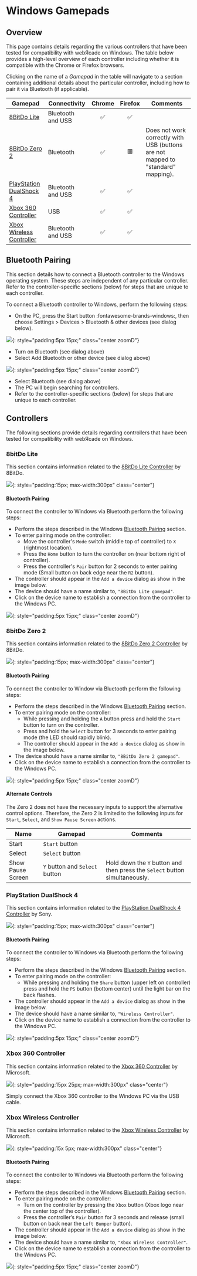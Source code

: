 # Windows Gamepads

## Overview

This page contains details regarding the various controllers that have been tested for compatibility with webЯcade on Windows. The table below provides a high-level overview of each controller including whether it is compatible with the Chrome or Firefox browsers.

Clicking on the name of a *Gamepad* in the table will navigate to a section containing additional details about the particular controller, including how to pair it via Bluetooth (if applicable).

| __Gamepad__ | __Connectivity__ | __Chrome__ | __Firefox__ | Comments |
| --- | --- | :----: | :----: | --- |
| [8BitDo Lite](#8bitdo-lite) | Bluetooth and USB |  :white_check_mark: | :white_check_mark: | |
| [8BitDo Zero 2](#8bitdo-zero-2) | Bluetooth |  :white_check_mark: | :red_square: | Does not work correctly with USB (buttons are not mapped to "standard" mapping). |
| [PlayStation DualShock 4](#playstation-dualshock-4) | Bluetooth and USB |  :white_check_mark: | :white_check_mark:  |   |
| [Xbox 360 Controller](#xbox-360-controller) | USB |:white_check_mark: | :white_check_mark: |  |
| [Xbox Wireless Controller](#xbox-wireless-controller) | Bluetooth and USB |:white_check_mark: | :white_check_mark:  |  |

## Bluetooth Pairing
 
This section details how to connect a Bluetooth controller to the Windows operating system. These steps are independent of any particular controller. Refer to the controller-specific sections (below) for steps that are unique to each controller. 

To connect a Bluetooth controller to Windows, perform the following steps:

* On the PC, press the Start button :fontawesome-brands-windows:, then choose Settings > Devices > Bluetooth & other devices (see dialog below).

![](../../assets/images/platforms/windows/bluetooth-dialog.png){: style="padding:5px 15px;" class="center zoomD"}

* Turn on Bluetooth (see dialog above)
* Select Add Bluetooth or other device (see dialog above)

![](../../assets/images/platforms/windows/adddevice-dialog.png){: style="padding:5px 15px;" class="center zoomD"}

* Select Bluetooth (see dialog above) 
* The PC will begin searching for controllers.
* Refer to the controller-specific sections (below) for steps that are unique to each controller.

## Controllers

The following sections provide details regarding controllers that have been tested for compatibility with webЯcade on Windows. 

### 8bitDo Lite

This section contains information related to the [8BitDo Lite Controller](https://www.8bitdo.com/lite/) by 8BitDo.

![](../../assets/images/controllers/lite.png){: style="padding:15px; max-width:300px" class="center"}

#### Bluetooth Pairing

To connect the controller to Windows via Bluetooth perform the following steps:

* Perform the steps described in the Windows [Bluetooth Pairing](#bluetooth-pairing) section.
* To enter pairing mode on the controller:
    * Move the controller's `Mode` switch (middle top of controller) to `X` (rightmost location).
    * Press the `Home` button to turn the controller on (near bottom right of controller).
    * Press the controller's `Pair` button for 2 seconds to enter pairing mode (Small button on back edge near the `R2` button).
* The controller should appear in the `Add a device` dialog as show in the image below. 
* The device should have a name similar to, `"8BitDo Lite gamepad"`.
* Click on the device name to establish a connection from the controller to the Windows PC.

![](../../assets/images/platforms/windows/bluetooth-8bitdo-lite.png){: style="padding:5px 15px;" class="center zoomD"}

### 8bitDo Zero 2

This section contains information related to the [8BitDo Zero 2 Controller](https://www.8bitdo.com/zero2/) by 8BitDo.

![](../../assets/images/controllers/zero2.png){: style="padding:15px; max-width:300px" class="center"}

#### Bluetooth Pairing

To connect the controller to Window via Bluetooth perform the following steps:

* Perform the steps described in the Windows [Bluetooth Pairing](#bluetooth-pairing) section.
* To enter pairing mode on the controller:
    * While pressing and holding the `A` button press and hold the `Start` button to turn on the controller.
    * Press and hold the `Select` button for 3 seconds to enter pairing mode (the LED should rapidly blink).
    * The controller should appear in the `Add a device` dialog as show in the image below. 
* The device should have a name similar to, `"8BitDo Zero 2 gamepad"`.
* Click on the device name to establish a connection from the controller to the Windows PC.

![](../../assets/images/platforms/windows/bluetooth-8bitdo-zero2.png){: style="padding:5px 15px;" class="center zoomD"}

#### Alternate Controls

The Zero 2 does not have the necessary inputs to support the alternative control options. Therefore, the Zero 2 is limited to the following inputs for `Start`, `Select`, and `Show Pause Screen` actions. 

| __Name__ | <div style="min-width:140px">__Gamepad__</div> | __Comments__ |
| --- | --- | --- |
| Start                        | `Start` button | |
| Select                       | `Select` button |  | |
| Show Pause Screen        | `Y` button and `Select` button | Hold down the `Y` button and then press the `Select` button simultaneously. |

### PlayStation DualShock 4

This section contains information related to the [PlayStation DualShock 4 Controller](https://en.wikipedia.org/wiki/DualShock#DualShock_4) by Sony.

![](../../assets/images/controllers/dualshock4.png){: style="padding:15px; max-width:300px" class="center"}

#### Bluetooth Pairing

To connect the controller to Windows via Bluetooth perform the following steps:

* Perform the steps described in the Windows [Bluetooth Pairing](#bluetooth-pairing) section.
* To enter pairing mode on the controller:
    * While pressing and holding the `Share` button (upper left on controller) press and hold the `PS` button (bottom center) until the light bar on the back flashes.
* The controller should appear in the `Add a device` dialog as show in the image below. 
* The device should have a name similar to, `"Wireless Controller"`.
* Click on the device name to establish a connection from the controller to the Windows PC.

![](../../assets/images/platforms/windows/bluetooth-dualshock4.png){: style="padding:5px 15px;" class="center zoomD"}

### Xbox 360 Controller

This section contains information related to the [Xbox 360 Controller](https://en.wikipedia.org/wiki/Xbox_360_controller) by Microsoft.

![](../../assets/images/controllers/360controller.png){: style="padding:15px 25px; max-width:300px" class="center"}

Simply connect the Xbox 360 controller to the Windows PC via the USB cable. 

### Xbox Wireless Controller

This section contains information related to the [Xbox Wireless Controller](https://en.wikipedia.org/wiki/Xbox_Wireless_Controller) by Microsoft.

![](../../assets/images/controllers/xboxone.png){: style="padding:15x 5px; max-width:300px" class="center"}

#### Bluetooth Pairing

To connect the controller to Windows via Bluetooth perform the following steps:

* Perform the steps described in the Windows [Bluetooth Pairing](#bluetooth-pairing) section.
* To enter pairing mode on the controller:
    * Turn on the controller by pressing the `Xbox` button (Xbox logo near the center top of the controller).
    * Press the controller’s `Pair` button for 3 seconds and release (small button on back near the `Left Bumper` button).
* The controller should appear in the `Add a device` dialog as show in the image below. 
* The device should have a name similar to, `"Xbox Wireless Controller"`.
* Click on the device name to establish a connection from the controller to the Windows PC.

![](../../assets/images/platforms/windows/bluetooth-xbox.png){: style="padding:5px 15px;" class="center zoomD"}

